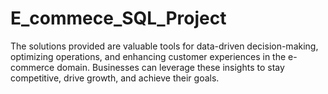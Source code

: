 # E_commece_SQL_Project
The solutions provided are valuable tools for data-driven decision-making, optimizing operations, and enhancing customer experiences in the e-commerce domain. Businesses can leverage these insights to stay competitive, drive growth, and achieve their goals.

